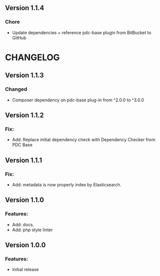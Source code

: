 ## Version 1.1.4

### Chore

-   Update dependencies + reference pdc-base plugin from BitBucket to GitHub

# CHANGELOG

## Version 1.1.3

### Changed

-   Composer dependency on pdc-base plug-in from ^2.0.0 to ^3.0.0

## Version 1.1.2

### Fix:

-   Add: Replace initial dependency check with Dependency Checker from PDC Base

## Version 1.1.1

### Fix:

-   Add: metadata is now properly index by Elasticsearch.

## Version 1.1.0

### Features:

-   Add: docs.
-   Add: php style linter

## Version 1.0.0

### Features:

-   Initial release
